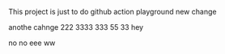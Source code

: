 This project is just to do github action playground
new change


anothe cahnge
222
3333
333
55
33
hey

no no
eee
ww